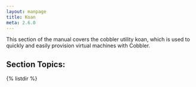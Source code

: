 ```yaml
---
layout: manpage
title: Koan
meta: 2.6.0
---
```


This section of the manual covers the cobbler utility koan, which is used to quickly and easily provision virtual machines with Cobbler.

## Section Topics:
{% listdir %}
